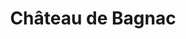 ---
guid: "5536f963659a"
title: "Château de Bagnac"
latlng: "46.152057, 0.969996"
videoId: "pw2fN1u62x0" 
---